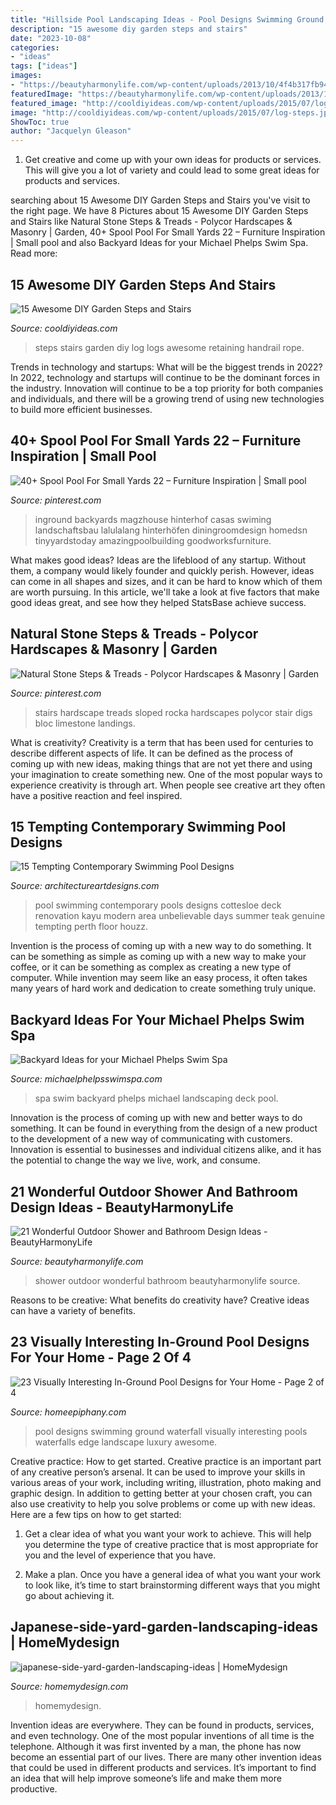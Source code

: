 ```yaml
---
title: "Hillside Pool Landscaping Ideas - Pool Designs Swimming Ground Waterfall Visually Interesting Pools Waterfalls Edge Landscape Luxury Awesome"
description: "15 awesome diy garden steps and stairs"
date: "2023-10-08"
categories:
- "ideas"
tags: ["ideas"]
images:
- "https://beautyharmonylife.com/wp-content/uploads/2013/10/4f4b317fb94ab.jpg"
featuredImage: "https://beautyharmonylife.com/wp-content/uploads/2013/10/4f4b317fb94ab.jpg"
featured_image: "http://cooldiyideas.com/wp-content/uploads/2015/07/log-steps.jpg"
image: "http://cooldiyideas.com/wp-content/uploads/2015/07/log-steps.jpg"
ShowToc: true
author: "Jacquelyn Gleason"
---
```



1. Get creative and come up with your own ideas for products or services. This will give you a lot of variety and could lead to some great ideas for products and services.

	

		
searching about 15 Awesome DIY Garden Steps and Stairs you've visit to the right page. We have 8 Pictures about 15 Awesome DIY Garden Steps and Stairs like Natural Stone Steps &amp; Treads - Polycor Hardscapes &amp; Masonry | Garden, 40+ Spool Pool For Small Yards 22 – Furniture Inspiration | Small pool and also Backyard Ideas for your Michael Phelps Swim Spa. Read more:
		
    
## 15 Awesome DIY Garden Steps And Stairs

<img loading=lazy src="http://cooldiyideas.com/wp-content/uploads/2015/07/log-steps.jpg" onerror="this.onerror=null;this.src='https://tse1.mm.bing.net/th?id=OIP.EPXdAepciv0dLsGo8-OW0wAAAA&amp;pid=15.1';" alt="15 Awesome DIY Garden Steps and Stairs">

_Source: cooldiyideas.com_

>steps stairs garden diy log logs awesome retaining handrail rope. 

	

Trends in technology and startups: What will be the biggest trends in 2022?
In 2022, technology and startups will continue to be the dominant forces in the industry. Innovation will continue to be a top priority for both companies and individuals, and there will be a growing trend of using new technologies to build more efficient businesses.

    
## 40+ Spool Pool For Small Yards 22 – Furniture Inspiration | Small Pool

<img loading=lazy src="https://i.pinimg.com/736x/04/59/01/045901b7e20bf2a78c07b3b97f87e38e.jpg" onerror="this.onerror=null;this.src='https://tse1.mm.bing.net/th?id=OIP.pE7KQQuHsK7A7tWK4AoevgHaGn&amp;pid=15.1';" alt="40+ Spool Pool For Small Yards 22 – Furniture Inspiration | Small pool">

_Source: pinterest.com_

>inground backyards magzhouse hinterhof casas swiming landschaftsbau lalulalang hinterhöfen diningroomdesign homedsn tinyyardstoday amazingpoolbuilding goodworksfurniture. 

	

What makes good ideas?
Ideas are the lifeblood of any startup. Without them, a company would likely founder and quickly perish. However, ideas can come in all shapes and sizes, and it can be hard to know which of them are worth pursuing. In this article, we'll take a look at five factors that make good ideas great, and see how they helped StatsBase achieve success.

    
## Natural Stone Steps &amp; Treads - Polycor Hardscapes &amp; Masonry | Garden

<img loading=lazy src="https://i.pinimg.com/736x/92/63/87/9263872187d4e4902906d47c060160de.jpg" onerror="this.onerror=null;this.src='https://tse1.mm.bing.net/th?id=OIP.m0XnxTzB-CSgPRUwJuI0hwHaJ3&amp;pid=15.1';" alt="Natural Stone Steps &amp; Treads - Polycor Hardscapes &amp; Masonry | Garden">

_Source: pinterest.com_

>stairs hardscape treads sloped rocka hardscapes polycor stair digs bloc limestone landings. 

	

What is creativity?
Creativity is a term that has been used for centuries to describe different aspects of life. It can be defined as the process of coming up with new ideas, making things that are not yet there and using your imagination to create something new. One of the most popular ways to experience creativity is through art. When people see creative art they often have a positive reaction and feel inspired.

    
## 15 Tempting Contemporary Swimming Pool Designs

<img loading=lazy src="https://www.architectureartdesigns.com/wp-content/uploads/2014/09/15-Tempting-Contemporary-Swimming-Pool-Designs-15-630x945.jpg" onerror="this.onerror=null;this.src='https://tse2.mm.bing.net/th?id=OIP.D1TRPCN_K6I5CD5wQrDIWwHaLH&amp;pid=15.1';" alt="15 Tempting Contemporary Swimming Pool Designs">

_Source: architectureartdesigns.com_

>pool swimming contemporary pools designs cottesloe deck renovation kayu modern area unbelievable days summer teak genuine tempting perth floor houzz. 

	

Invention is the process of coming up with a new way to do something. It can be something as simple as coming up with a new way to make your coffee, or it can be something as complex as creating a new type of computer. While invention may seem like an easy process, it often takes many years of hard work and dedication to create something truly unique.

    
## Backyard Ideas For Your Michael Phelps Swim Spa

<img loading=lazy src="https://michaelphelpsswimspa.com/gallery/uploads/images/flexslider/washington-state.jpg" onerror="this.onerror=null;this.src='https://tse1.mm.bing.net/th?id=OIP.n74uyf4WcjAMespsJYJZZgHaFA&amp;pid=15.1';" alt="Backyard Ideas for your Michael Phelps Swim Spa">

_Source: michaelphelpsswimspa.com_

>spa swim backyard phelps michael landscaping deck pool. 

	

Innovation is the process of coming up with new and better ways to do something. It can be found in everything from the design of a new product to the development of a new way of communicating with customers. Innovation is essential to businesses and individual citizens alike, and it has the potential to change the way we live, work, and consume.

    
## 21 Wonderful Outdoor Shower And Bathroom Design Ideas - BeautyHarmonyLife

<img loading=lazy src="https://beautyharmonylife.com/wp-content/uploads/2013/10/4f4b317fb94ab.jpg" onerror="this.onerror=null;this.src='https://tse3.mm.bing.net/th?id=OIP.hkbEkrtD6laufFW0J3wJYQHaLI&amp;pid=15.1';" alt="21 Wonderful Outdoor Shower and Bathroom Design Ideas - BeautyHarmonyLife">

_Source: beautyharmonylife.com_

>shower outdoor wonderful bathroom beautyharmonylife source. 

	

Reasons to be creative: What benefits do creativity have?
Creative ideas can have a variety of benefits.

    
## 23 Visually Interesting In-Ground Pool Designs For Your Home - Page 2 Of 4

<img loading=lazy src="https://homeepiphany.com/wp-content/uploads/2015/06/23-Visually-Interesting-In-Ground-Pool-Designs-10.jpg" onerror="this.onerror=null;this.src='https://tse1.mm.bing.net/th?id=OIP.lH97tIq2W5M7o6FHfP7WsgHaE7&amp;pid=15.1';" alt="23 Visually Interesting In-Ground Pool Designs for Your Home - Page 2 of 4">

_Source: homeepiphany.com_

>pool designs swimming ground waterfall visually interesting pools waterfalls edge landscape luxury awesome. 

	

Creative practice: How to get started.
Creative practice is an important part of any creative person’s arsenal. It can be used to improve your skills in various areas of your work, including writing, illustration, photo making and graphic design. In addition to getting better at your chosen craft, you can also use creativity to help you solve problems or come up with new ideas. Here are a few tips on how to get started:
1. Get a clear idea of what you want your work to achieve. This will help you determine the type of creative practice that is most appropriate for you and the level of experience that you have.

2. Make a plan. Once you have a general idea of what you want your work to look like, it’s time to start brainstorming different ways that you might go about achieving it.

    
## Japanese-side-yard-garden-landscaping-ideas | HomeMydesign

<img loading=lazy src="https://homemydesign.com/wp-content/uploads/2019/07/japanese-side-yard-garden-landscaping-ideas.jpg" onerror="this.onerror=null;this.src='https://tse4.mm.bing.net/th?id=OIP.6w-tssR5HOvwy5RZ4ku-kwHaK7&amp;pid=15.1';" alt="japanese-side-yard-garden-landscaping-ideas | HomeMydesign">

_Source: homemydesign.com_

>homemydesign. 

	

Invention ideas are everywhere. They can be found in products, services, and even technology. One of the most popular inventions of all time is the telephone. Although it was first invented by a man, the phone has now become an essential part of our lives. There are many other invention ideas that could be used in different products and services. It’s important to find an idea that will help improve someone’s life and make them more productive.

